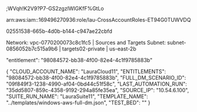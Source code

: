 
;WVqh!K2V9?P7-GS2zgzlWIGKfF%GtLo

arn:aws:iam::169496270936:role/lau-CrossAccountRoles-ET94G0TUWVDQ

	
02551538-665b-4d0b-b144-c947ae22cbfd

Network: vpc-0770200073c8c1fc5 | Sources and Targets
Subnet: subnet-0856052b7c515a9b6 | targets02-private | us-east-2b

"entitlement": "98084572-bb38-4f00-82e4-4c1f9785883b"


{
    "CLOUD_ACCOUNT_NAME": "LauraCloud11",
    "ENTITLEMENTS": "98084572-bb38-4f00-82e4-4c1f9785883b",
    "FULL_DM_SCENARIO_ID": "09f849f3-1238-4990-af04-0bd44c51f58c",
    "LAST_AUTOMATION_RUN": "35dd5807-859c-4358-9192-294a85fe35ea",
    "SOURCE_IP": "10.54.6.100",
    "SUITE_RUN_NAME": "LauraSuite11",
    "TEMPLATE_NAME": "../templates/windows-aws-full-dm.json",
    "TEST_BED": ""
}
